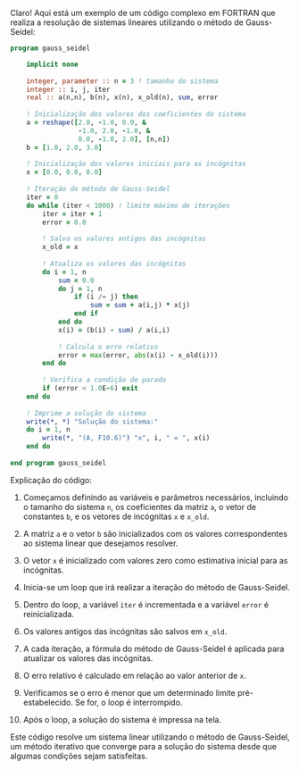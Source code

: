 Claro! Aqui está um exemplo de um código complexo em FORTRAN que realiza a resolução de sistemas lineares utilizando o método de Gauss-Seidel:

```fortran
program gauss_seidel

    implicit none
    
    integer, parameter :: n = 3 ! tamanho do sistema
    integer :: i, j, iter
    real :: a(n,n), b(n), x(n), x_old(n), sum, error
    
    ! Inicialização dos valores dos coeficientes do sistema
    a = reshape([2.0, -1.0, 0.0, &
                 -1.0, 2.0, -1.0, &
                 0.0, -1.0, 2.0], [n,n])
    b = [1.0, 2.0, 3.0]
    
    ! Inicialização dos valores iniciais para as incógnitas
    x = [0.0, 0.0, 0.0]
    
    ! Iteração do método de Gauss-Seidel
    iter = 0
    do while (iter < 1000) ! limite máximo de iterações
        iter = iter + 1
        error = 0.0
        
        ! Salva os valores antigos das incógnitas
        x_old = x
        
        ! Atualiza os valores das incógnitas
        do i = 1, n
            sum = 0.0
            do j = 1, n
                if (i /= j) then
                    sum = sum + a(i,j) * x(j)
                end if
            end do
            x(i) = (b(i) - sum) / a(i,i)
            
            ! Calcula o erro relativo
            error = max(error, abs(x(i) - x_old(i)))
        end do
        
        ! Verifica a condição de parada
        if (error < 1.0E-6) exit
    end do
    
    ! Imprime a solução do sistema
    write(*, *) "Solução do sistema:"
    do i = 1, n
        write(*, "(A, F10.6)") "x", i, " = ", x(i)
    end do
    
end program gauss_seidel
```

Explicação do código:

1. Começamos definindo as variáveis e parâmetros necessários, incluindo o tamanho do sistema `n`, os coeficientes da matriz `a`, o vetor de constantes `b`, e os vetores de incógnitas `x` e `x_old`.

2. A matriz `a` e o vetor `b` são inicializados com os valores correspondentes ao sistema linear que desejamos resolver.

3. O vetor `x` é inicializado com valores zero como estimativa inicial para as incógnitas.

4. Inicia-se um loop que irá realizar a iteração do método de Gauss-Seidel.

5. Dentro do loop, a variável `iter` é incrementada e a variável `error` é reinicializada.

6. Os valores antigos das incógnitas são salvos em `x_old`.

7. A cada iteração, a fórmula do método de Gauss-Seidel é aplicada para atualizar os valores das incógnitas.

8. O erro relativo é calculado em relação ao valor anterior de `x`.

9. Verificamos se o erro é menor que um determinado limite pré-estabelecido. Se for, o loop é interrompido.

10. Após o loop, a solução do sistema é impressa na tela.

Este código resolve um sistema linear utilizando o método de Gauss-Seidel, um método iterativo que converge para a solução do sistema desde que algumas condições sejam satisfeitas.